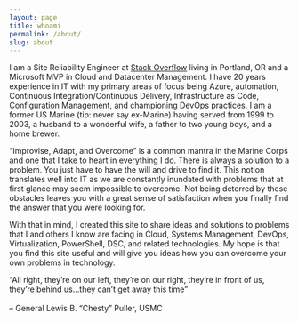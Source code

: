 ```yaml
---
layout: page
title: whoami
permalink: /about/
slug: about
---
```


I am a Site Reliability Engineer at [Stack Overflow](https://stackoverflow.com) living in Portland, OR and a Microsoft MVP in Cloud and Datacenter Management. I have 20 years experience in IT with my primary areas of focus being Azure, automation, Continuous Integration/Continuous Delivery, Infrastructure as Code, Configuration Management, and championing DevOps practices. I am a former US Marine (tip: never say ex-Marine) having served from 1999 to 2003, a husband to a wonderful wife, a father to two young boys, and a home brewer.

“Improvise, Adapt, and Overcome” is a common mantra in the Marine Corps and one that I take to heart in everything I do. There is always a solution to a problem. You just have to have the will and drive to find it. This notion translates well into IT as we are constantly inundated with problems that at first glance may seem impossible to overcome. Not being deterred by these obstacles leaves you with a great sense of satisfaction when you finally find the answer that you were looking for.

With that in mind, I created this site to share ideas and solutions to problems that I and others I know are facing in Cloud, Systems Management, DevOps, Virtualization, PowerShell, DSC, and related technologies. My hope is that you find this site useful and will give you ideas how you can overcome your own problems in technology.

>
“All right, they’re on our left, they’re on our right, they’re in front of us, they’re behind us…they can’t get away this time”
<br/><br/>– General Lewis B. “Chesty” Puller, USMC
